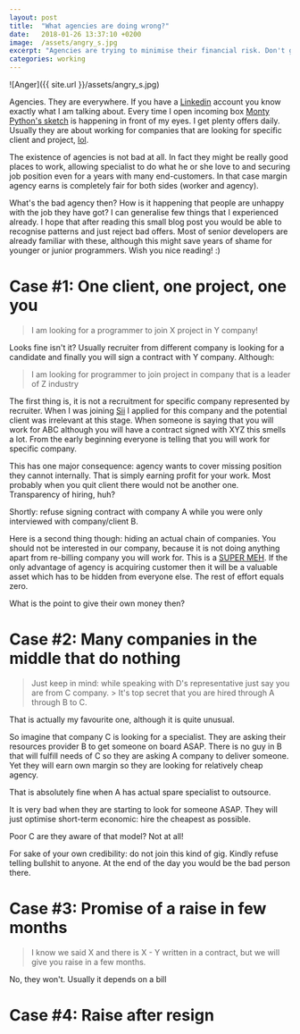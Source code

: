```yaml
---
layout: post
title:  "What agencies are doing wrong?"
date:   2018-01-26 13:37:10 +0200
image:  /assets/angry_s.jpg
excerpt: "Agencies are trying to minimise their financial risk. Don't go that way."
categories: working
---
```

![Anger]({{ site.url }}/assets/angry_s.jpg)

Agencies. They are everywhere. If you have a [Linkedin](https://linkedin.com)
account you know exactly what I am talking about. Every time I open incoming
box [Monty Python's sketch](https://www.youtube.com/watch?v=anwy2MPT5RE) is
happening in front of my eyes. I get plenty offers daily. Usually they are
about working for companies that are looking for specific client and project,
[lol](https://en.wiktionary.org/wiki/LOL#English).

The existence of agencies is not bad at all. In fact they might be really good
places to work, allowing specialist to do what he or she love to and securing
job position even for a years with many end-customers. In that case margin
agency earns is completely fair for both sides (worker and agency). 

What's the bad agency then? How is it happening that people are unhappy
with the job they have got? I can generalise few things that I experienced
already. I hope that after reading this small blog post you would be able
to recognise patterns and just reject bad offers. Most of senior developers
are already familiar with these, although this might save years of shame for
younger or junior programmers. Wish you nice reading! :)

# Case #1: One client, one project, one you

> I am looking for a programmer to join X project in Y company!

Looks fine isn't it? Usually recruiter from different company is looking for a
candidate and finally you will sign a contract with Y company. Although: 

> I am looking for programmer to join project in company that is a leader of Z industry

The first thing is, it is not a recruitment for specific company represented by
recruiter. When I was joining [Sii](https://sii.pl/en/) I applied for this
company and the potential client was irrelevant at this stage. When someone is
saying that you will work for ABC although you will have a contract signed with
XYZ this smells a lot. From the early beginning everyone is telling that you
will work for specific company.

This has one major consequence: agency wants to cover missing position they
cannot internally. That is simply earning profit for your work. Most probably
when you quit client there would not be another one. Transparency of hiring,
huh?

Shortly: refuse signing contract with company A while you were only interviewed
with company/client B.  

Here is a second thing though: hiding an actual chain of companies. You should
not be interested in our company, because it is not doing anything apart from
re-billing company you will work for. This is a [SUPER
MEH](https://media.giphy.com/media/ELE38BM27p1JK/giphy.gif).  If the only
advantage of agency is acquiring customer then it will be a valuable asset
which has to be hidden from everyone else. The rest of effort equals zero.

What is the point to give their own money then?

# Case #2: Many companies in the middle that do nothing

> Just keep in mind: while speaking with D's representative just say you are
> from C company.  > It's top secret that you are hired through A through B to
> C.

That is actually my favourite one, although it is quite unusual.

So imagine that company C is looking for a specialist. They are asking their
resources provider B to get someone on board ASAP. There is no guy in B
that will fulfill needs of C so they are asking A company to deliver someone.
Yet they will earn own margin so they are looking for relatively cheap agency.

That is absolutely fine when A has actual spare specialist to outsource.

It is very bad when they are starting to look for someone ASAP. They will just
optimise short-term economic: hire the cheapest as possible.

Poor C are they aware of that model? Not at all!

For sake of your own credibility: do not join this kind of gig. Kindly refuse
telling bullshit to anyone. At the end of the day you would be the bad person
there. 

# Case #3: Promise of a raise in few months

> I know we said X and there is X - Y written in a contract, but we will give
> you raise in a few months.

No, they won't. Usually it depends on a bill  

# Case #4: Raise after resign
